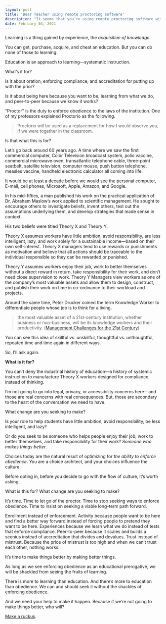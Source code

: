 ```yaml
---
layout: post
title: 'Dear Teacher using remote proctoring software'
description: "It seems that you’re using remote proctoring software with the intent of learning integrity. Let’s talk a moment about that."
date: February 03, 2021
---
```


Learning is a thing gained by experience, the *acquisition of knowledge*.

You can get, purchase, acquire, and cheat an education. But you can do none of those to learning.

Education is an approach to learning—systematic instruction.

What’s it for?

Is it about oration, enforcing compliance, and accreditation for putting up with the prior?

Is it about being here because you want to be, learning from what we do, and peer-to-peer because we know it works?

“Proctor” is the duty to enforce obedience to the laws of the institution. One of my professors explained Proctorio as the following.

> Proctorio will be used as a replacement for how I would observe you, if we were together in the classroom.

Is that what this is for?

Let’s go back around 60 years ago. A time where we saw the first commercial computer, Color Television broadcast system, polio vaccine, commercial microwave oven, transatlantic telephone cable, three-point seatbelt, satellite television, computer mouse, push button telephone, measles vaccine, handheld electronic calculator all coming into life.

It would be at least a decade before we would see the personal computer, E-mail, cell phones, Microsoft, Apple, Amazon, and Google.

In his mid-fifties, a man published his work on the practical application of Dr. Abraham Maslow’s work applied to scientific management. He sought to encourage others to investigate beliefs, invent others, test out the assumptions underlying them, and develop strategies that made sense in context.

His two beliefs were titled Theory X and Theory Y.

Theory X assumes workers have little ambition, avoid responsibility, are less intelligent, lazy, and work solely for a sustainable income—based on their own self-interest. Theory X managers tend to use rewards or punishments as motivation and believe that all actions should be traceable to the individual responsible so they can be rewarded or punished.

Theory Y assumes workers enjoy their job, work to better themselves without a direct reward in return, take responsibility for their work, and don’t need close supervision to work. Theory Y Managers view workers as one of the company’s most valuable assets and allow them to design, construct, and publish their work on time in co-ordinance to their workload and projects.

Around the same time, Peter Drucker coined the term Knowledge Worker to differentiate people whose job is to think for a living.

> the most valuable asset of a 21st-century institution, whether business or non-business, will be its knowledge workers and their productivity. ([Management Challenges for the 21st Century](https://www.nickols.us/chronicle.htm))

You can see this idea of skillful vs. unskillful, thoughtful vs. unthoughtful, repeated time and time again in different ways.

So, I’ll ask again.

**What is it for?**

You can’t deny the industrial history of education—a history of systemic instruction to manufacture Theory X workers designed for compliance instead of thinking.

I’m not going to go into legal, privacy, or accessibility concerns here—and those are real concerns with real consequences. But, those are secondary to the heart of the conversation we need to have.

What change are you seeking to make?

Is your role to help students have little ambition, avoid responsibility, be less intelligent, and lazy?

Or do you seek to be someone who helps people enjoy their job, work to better themselves, and take responsibility for their work? *Someone who makes things better*.

Choices today are the natural result of optimizing for *the ability to enforce obedience*. You are a choice architect, and your choices influence the culture.

Before opting in, before you decide to go with the flow of culture, it’s worth asking.

What is this for? What change are you seeking to make?

It’s time. Time to let go of the proctor. Time to stop seeking ways to enforce obedience. Time to insist on seeking a viable long-term path forward.

Enrollment instead of enforcement. Activity because people want to be here and find a better way forward instead of forcing people to pretend they want to be here. Experiences because we learn what we do instead of tests that enforce compliance. Peer-to-peer because it scales and builds a scenius instead of accreditation that divides and devalues. Trust instead of mistrust. Because the price of mistrust is too high and when we can’t trust each other, nothing works.

It’s time to make things better by making better things.

As long as we see enforcing obedience as an educational prerogative, we will be shackled from seeing the fruits of learning.

There is more to learning than education. And there’s more to education than obedience. We can and should seek it without the shackles of enforcing obedience.

And we need your help to make it happen. Because if we’re not going to make things better, who will?

[Make a ruckus](https://sethgodinwrites.medium.com/on-making-a-ruckus-5e937e461b3b).